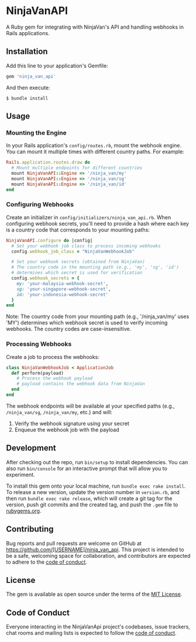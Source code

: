 # NinjaVanAPI

A Ruby gem for integrating with NinjaVan's API and handling webhooks in Rails applications.

## Installation

Add this line to your application's Gemfile:

```ruby
gem 'ninja_van_api'
```

And then execute:

    $ bundle install

## Usage

### Mounting the Engine

In your Rails application's `config/routes.rb`, mount the webhook engine. You can mount it multiple times with different country paths. For example:

```ruby
Rails.application.routes.draw do
  # Mount multiple endpoints for different countries
  mount NinjaVanAPI::Engine => '/ninja_van/my'
  mount NinjaVanAPI::Engine => '/ninja_van/sg'
  mount NinjaVanAPI::Engine => '/ninja_van/id'
end
```

### Configuring Webhooks

Create an initializer in `config/initializers/ninja_van_api.rb`. When configuring webhook secrets, you'll need to provide a hash where each key is a country code that corresponds to your mounting paths:

```ruby
NinjaVanAPI.configure do |config|
  # Set your webhook job class to process incoming webhooks
  config.webhook_job_class = "NinjaVanWebhookJob"

  # Set your webhook secrets (obtained from NinjaVan)
  # The country code in the mounting path (e.g., 'my', 'sg', 'id')
  # determines which secret is used for verification
  config.webhook_secrets = {
    my: 'your-malaysia-webhook-secret',
    sg: 'your-singapore-webhook-secret',
    id: 'your-indonesia-webhook-secret'
  }
end
```

Note: The country code from your mounting path (e.g., '/ninja_van/my' uses 'MY') determines which webhook secret is used to verify incoming webhooks. The country codes are case-insensitive.

### Processing Webhooks

Create a job to process the webhooks:

```ruby
class NinjaVanWebhookJob < ApplicationJob
  def perform(payload)
    # Process the webhook payload
    # payload contains the webhook data from NinjaVan
  end
end
```

The webhook endpoints will be available at your specified paths (e.g., `/ninja_van/sg`, `/ninja_van/my`, etc.) and will:

1. Verify the webhook signature using your secret
2. Enqueue the webhook job with the payload

## Development

After checking out the repo, run `bin/setup` to install dependencies. You can also run `bin/console` for an interactive prompt that will allow you to experiment.

To install this gem onto your local machine, run `bundle exec rake install`. To release a new version, update the version number in `version.rb`, and then run `bundle exec rake release`, which will create a git tag for the version, push git commits and the created tag, and push the `.gem` file to [rubygems.org](https://rubygems.org).

## Contributing

Bug reports and pull requests are welcome on GitHub at https://github.com/[USERNAME]/ninja_van_api. This project is intended to be a safe, welcoming space for collaboration, and contributors are expected to adhere to the [code of conduct](https://github.com/[USERNAME]/ninja_van_api/blob/main/CODE_OF_CONDUCT.md).

## License

The gem is available as open source under the terms of the [MIT License](https://opensource.org/licenses/MIT).

## Code of Conduct

Everyone interacting in the NinjaVanApi project's codebases, issue trackers, chat rooms and mailing lists is expected to follow the [code of conduct](https://github.com/[USERNAME]/ninja_van_api/blob/main/CODE_OF_CONDUCT.md).
